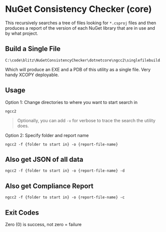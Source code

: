 # NuGet Consistency Checker (core) 

This recursively searches a tree of files looking for `*.csproj` files and then produces a report of the version of each NuGet library that are in use and by what project.

## Build a Single File

```dos
C:\code\blitz\NuGetConsistencyChecker\dotnetcore\ngcc2\singlefilebuild.cmd
```

Which will produce an EXE and a PDB of this utility as a single file. Very handy XCOPY deployable.

## Usage 

Option 1: Change directories to where you want to start search in

```DOS
ngcc2
```

> Optionally, you can add `-v` for verbose to trace the search the utility does.

Option 2: Specify folder and report name

```DOS
ngcc2 -f {folder to start in} -o {report-file-name}
```

## Also get JSON of all data 

```DOS
ngcc2 -f {folder to start in} -o {report-file-name} -d
```

## Also get Compliance Report 

```DOS
ngcc2 -f {folder to start in} -o {report-file-name} -c
```

## Exit Codes 

Zero (0) is success, not zero = failure